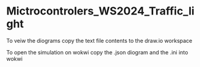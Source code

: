 # Mictrocontrolers_WS2024_Traffic_light

To veiw the diograms copy the text file contents to the draw.io workspace

To open the simulation on wokwi copy the .json diogram and the .ini into wokwi 